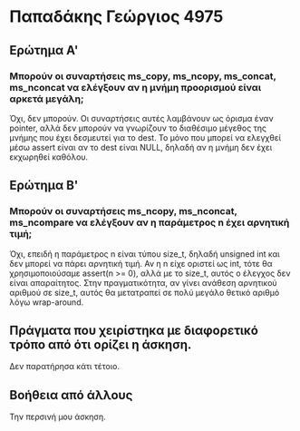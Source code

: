 # Παπαδάκης Γεώργιος 4975

## Ερώτημα Α'

### Μπορούν οι συναρτήσεις ms_copy, ms_ncopy, ms_concat, ms_nconcat να ελέγξουν αν η μνήμη προορισμού είναι αρκετά μεγάλη;

Όχι, δεν μπορούν.
Οι συναρτήσεις αυτές λαμβάνουν ως όρισμα έναν pointer, αλλά δεν μπορούν να γνωρίζουν το διαθέσιμο μέγεθος της μνήμης που έχει δεσμευτεί για το dest.
Το μόνο που μπορεί να ελεγχθεί μέσω assert είναι αν το dest είναι NULL, δηλαδή αν η μνήμη δεν έχει εκχωρηθεί καθόλου.

## Ερώτημα Β'

### Μπορούν οι συναρτήσεις ms_ncopy, ms_nconcat, ms_ncompare να ελέγξουν αν η παράμετρος n έχει αρνητική τιμή;

Όχι, επειδή η παράμετρος n είναι τύπου size_t, δηλαδή unsigned int και δεν μπορεί να πάρει αρνητική τιμή.
Αν η n είχε οριστεί ως int, τότε θα χρησιμοποιούσαμε assert(n >= 0), αλλά με το size_t, αυτός ο έλεγχος δεν είναι απαραίτητος.
Στην πραγματικότητα, αν γίνει ανάθεση αρνητικού αριθμού σε size_t, αυτός θα μετατραπεί σε πολύ μεγάλο θετικό αριθμό λόγω wrap-around.

## Πράγματα που χειρίστηκα με διαφορετικό τρόπο από ότι ορίζει η άσκηση.

Δεν παρατήρησα κάτι τέτοιο.

## Βοήθεια από άλλους

Την περσινή μου άσκηση.
